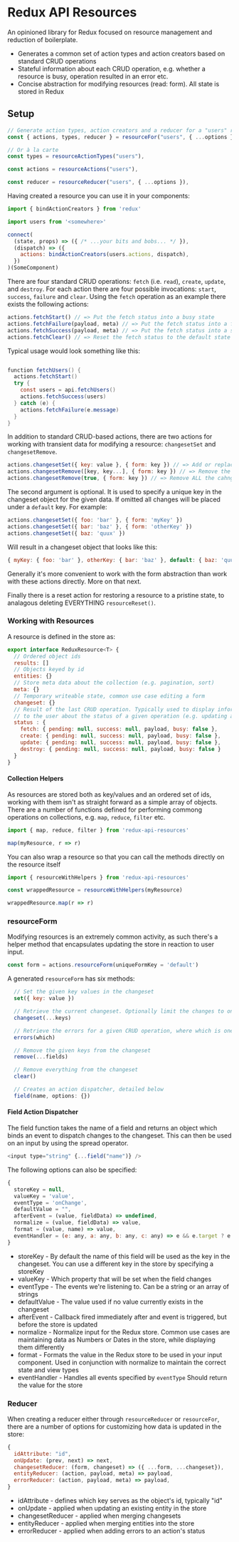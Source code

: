 # Redux API Resources

An opinioned library for Redux focused on resource management and reduction of boilerplate.

* Generates a common set of action types and action creators based on standard CRUD operations
* Stateful information about each CRUD operation, e.g. whether a resource is busy, operation resulted in an error etc.
* Concise abstraction for modifying resources (read: form). All state is stored in Redux

## Setup

```javascript
// Generate action types, action creators and a reducer for a "users" resource
const { actions, types, reducer } = resourceFor("users", { ...options })

// Or à la carte
const types = resourceActionTypes("users"),

const actions = resourceActions("users"),

const reducer = resourceReducer("users", { ...options }),
```

Having created a resource you can use it in your components:


```javascript
import { bindActionCreators } from 'redux'

import users from '<somewhere>'

connect(
  (state, props) => ({ /* ...your bits and bobs... */ }),
  (dispatch) => ({
    actions: bindActionCreators(users.actions, dispatch),
  })
)(SomeComponent)
```

There are four standard CRUD operations: `fetch` (i.e. `read`), `create`,
`update`, and `destroy`. For each action there are four possible invocations:
`start`, `success`, `failure` and `clear`. Using the `fetch` operation as an
example there exists the following actions:

```javascript
actions.fetchStart() // => Put the fetch status into a busy state
actions.fetchFailure(payload, meta) // => Put the fetch status into a failure state and merge the response into the status
actions.fetchSuccess(payload, meta) // => Put the fetch status into a success state and merge the fetched data into the collection
actions.fetchClear() // => Reset the fetch status to the default state
```

Typical usage would look something like this:

```java

function fetchUsers() {
  actions.fetchStart()
  try {
    const users = api.fetchUsers()
    actions.fetchSuccess(users)
  } catch (e) {
    actions.fetchFailure(e.message)
  }
}
```

In addition to standard CRUD-based actions, there are two actions for working with transient data for
modifying a resource: `changesetSet` and `changesetRemove`.

```javascript
actions.changesetSet({ key: value }, { form: key }) // => Add or replace the key in the changeset with the given value
actions.changesetRemove([key, key...], { form: key }) // => Remove the following keys from the changeset
actions.changesetRemove(true, { form: key }) // => Remove ALL the cahnges from the changeset
```

The second argument is optional. It is used to specify a unique key in the changeset object for the given data.
If omitted all changes will be placed under a `default` key. For example:

```javascript
actions.changesetSet({ foo: 'bar' }, { form: 'myKey' })
actions.changesetSet({ bar: 'baz' }, { form: 'otherKey' })
actions.changesetSet({ baz: 'quux' })
```

Will result in a changeset object that looks like this:

```javascript
{ myKey: { foo: 'bar' }, otherKey: { bar: 'baz' }, default: { baz: 'quux' } }
```

Generally it's more convenient to work with the form abstraction than work with
these actions directly. More on that next.

Finally there is a reset action for restoring a resource to a pristine state,
to analagous deleting EVERYTHING `resourceReset()`.

### Working with Resources

A resource is defined in the store as:

```javascript
export interface ReduxResource<T> {
  // Ordered object ids
  results: []
  // Objects keyed by id
  entities: {}
  // Store meta data about the collection (e.g. pagination, sort)
  meta: {}
  // Temporary writeable state, common use case editing a form
  changeset: {}
  // Result of the last CRUD operation. Typically used to display information
  // to the user about the status of a given operation (e.g. updating a user failed)
  status : {
    fetch: { pending: null, success: null, payload, busy: false },
    create: { pending: null, success: null, payload, busy: false },
    update: { pending: null, success: null, payload, busy: false },
    destroy: { pending: null, success: null, payload, busy: false }
  }
}
```

#### Collection Helpers

As resources are stored both as key/values and an ordered set of ids, working
with them isn't as straight forward as a simple array of objects. There are a number of
functions defined for performing commong operations on collections, e.g. `map`, `reduce`,
`filter` etc.

```javascript
import { map, reduce, filter } from 'redux-api-resources'

map(myResource, r => r)
```

You can also wrap a resource so that you can call the methods directly on the resource itself

```javascript
import { resourceWithHelpers } from 'redux-api-resources'

const wrappedResource = resourceWithHelpers(myResource)

wrappedResource.map(r => r)
```

### resourceForm

Modifying resources is an extremely common activity, as such there's a helper method that encapsulates
updating the store in reaction to user input.

```javascript
const form = actions.resourceForm(uniqueFormKey = 'default')
```

A generated `resourceForm` has six methods:

```javascript
  // Set the given key values in the changeset
  set({ key: value })

  // Retrieve the current changeset. Optionally limit the changes to one or more keys to retrieve
  changeset(...keys)

  // Retrieve the errors for a given CRUD operation, where which is one of 'create', 'update', 'fetch', or 'destroy'
  errors(which)

  // Remove the given keys from the changeset
  remove(...fields)

  // Remove everything from the changeset
  clear()

  // Creates an action dispatcher, detailed below
  field(name, options: {})
```

#### Field Action Dispatcher

The field function takes the name of a field and returns an object which binds
an event to dispatch changes to the changeset. This can then be used on an
input by using the spread operator.

```javascript
<input type="string" {...field("name")} />
```
The following options can also be specified:

```javascript
{
  storeKey = null,
  valueKey = 'value',
  eventType = 'onChange',
  defaultValue = "",
  afterEvent = (value, fieldData) => undefined,
  normalize = (value, fieldData) => value,
  format = (value, name) => value,
  eventHandler = (e: any, a: any, b: any, c: any) => e && e.target ? e.target.value : e
}
```
* storeKey - By default the name of this field will be used as the key in the changeset. You can use a different key in the store by specifying a storeKey
* valueKey - Which property that will be set when the field changes
* eventType - The events we're listening to. Can be a string or an array of strings
* defaultValue - The value used if no value currently exists in the changeset
* afterEvent - Callback fired immediately after and event is triggered, but before the store is updated
* normalize - Normalize input for the Redux store. Common use cases are maintaining data as Numbers or Dates in the store, while displaying them differently
* format - Formats the value in the Redux store to be used in your input component. Used in conjunction with normalize to maintain the correct state and view types
* eventHandler - Handles all events specified by `eventType` Should return the value for the store

### Reducer

When creating a reducer either through `resourceReducer` or `resourceFor`, there are a number
of options for customizing how data is updated in the store:

```javascript
{
  idAttribute: "id",
  onUpdate: (prev, next) => next,
  changesetReducer: (form, changeset) => ({ ...form, ...changeset}),
  entityReducer: (action, payload, meta) => payload,
  errorReducer: (action, payload, meta) => payload,
}
```
* idAttribute - defines which key serves as the object's id, typically "id"
* onUpdate - applied when updating an existing entity in the store
* changesetReducer - applied when merging changesets
* entityReducer - applied when merging entities into the store
* errorReducer - applied when adding errors to an action's status
